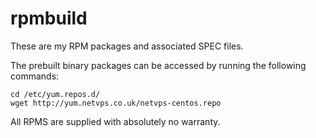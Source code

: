 rpmbuild
========

These are my RPM packages and associated SPEC files.

The prebuilt binary packages can be accessed by running the following 
commands:

	cd /etc/yum.repos.d/
	wget http://yum.netvps.co.uk/netvps-centos.repo

All RPMS are supplied with absolutely no warranty.
